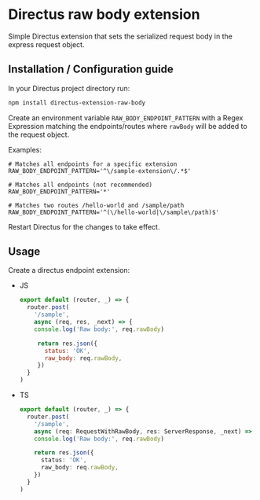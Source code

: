 # Directus raw body extension

Simple Directus extension that sets the serialized request body in the express request object.


## Installation / Configuration guide

In your Directus project directory run:

```sh
npm install directus-extension-raw-body
```

Create an environment variable `RAW_BODY_ENDPOINT_PATTERN` with a Regex Expression matching the
endpoints/routes where `rawBody` will be added to the request object.

Examples:

```env
# Matches all endpoints for a specific extension
RAW_BODY_ENDPOINT_PATTERN='^\/sample-extension\/.*$'

# Matches all endpoints (not recommended)
RAW_BODY_ENDPOINT_PATTERN='*'

# Matches two routes /hello-world and /sample/path
RAW_BODY_ENDPOINT_PATTERN='^(\/hello-world|\/sample\/path)$'
```

Restart Directus for the changes to take effect.


## Usage

Create a directus endpoint extension:

 - JS
    ```js
    export default (router, _) => {
      router.post(
        '/sample',
        async (req, res, _next) => {
        console.log('Raw body:', req.rawBody)

         return res.json({
           status: 'OK',
           raw_body: req.rawBody,
         })
      }
    )
    ```

 - TS
    ```ts
    export default (router, _) => {
      router.post(
        '/sample',
        async (req: RequestWithRawBody, res: ServerResponse, _next) => {
        console.log('Raw body:', req.rawBody)

        return res.json({
          status: 'OK',
          raw_body: req.rawBody,
        })
      }
    )
    ```


